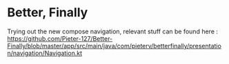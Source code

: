 # Better, Finally
Trying out the new compose navigation, relevant stuff can be found here : https://github.com/Pieter-127/Better-Finally/blob/master/app/src/main/java/com/pieterv/betterfinally/presentation/navigation/Navigation.kt
